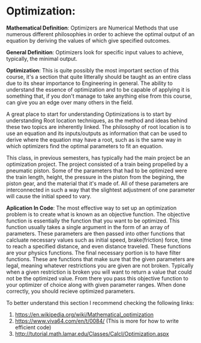 # **Optimization**: 

**Mathematical Definition**: Optimizers are Numerical Methods that use numerous different philosophies in order to achieve the optimal output of an equation by deriving the values of which give specified outcomes.

**General Definition**: Optimizers look for specific input values to achieve, typically, the minimal output. 

**Optimization**: This is quite possibly the most important section of this course, it's a section that quite litterally should be taught as an entire class due to its shear importance to Engineering in general. The ability to understand the essence of optimization and to be capable of applying it is something that, if you don't manage to take anything else from this course, can give you an edge over many others in the field. 

A great place to start for understanding Optimizations is to start by understanding Root location techniques, as the method and ideas behind these two topics are inherently linked. The philosophy of root location is to use an equation and its inputs/outputs as information that can be used to derive where the equation may have a root, such as is the same way in which optimizers find the optimal parameters to fit an equation. 

This class, in previous semesters, has typically had the main project be an optimization project. The project consisted of a train being propelled by a pneumatic piston. Some of the parameters that had to be optimized were the train length, height, the pressure in the piston from the begining, the piston gear, and the material that it's made of. All of these parameters are interconnected in such a way that the slightest adjustment of one parameter will cause the initial speed to vary.

**Aplication In Code**: The most effective way to set up an optimization problem is to create what is known as an objective function. The objective function is essentially the function that you want to be optimized. This function usually takes a single argument in the form of an array of parameters. These parameters are then passed into other functions that calcluate necessary values such as initial speed, brake(friction) force, time to reach a specified distance, and even distance traveled. These functions are your physics functions. The final necessary portion is to have filter functions. These are functions that make sure that the given parameters are legal, meaning whatever restrictions you are given are not broken. Typically when a given restriction is broken you will want to return a value that could not be the optimized value. From there you pass this objective function to your optimizer of choice along with given parameter ranges. When done correctly, you should recieve optimized parameters. 

  To better understand this section I recommend checking the following links:
  1) https://en.wikipedia.org/wiki/Mathematical_optimization
  2) https://www.viva64.com/en/t/0084/  (This is more for how to write efficient code)
  3) http://tutorial.math.lamar.edu/Classes/CalcI/Optimization.aspx
  
